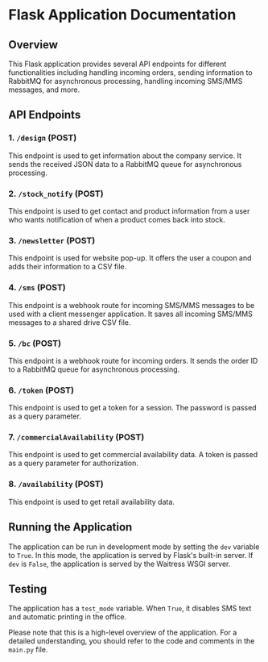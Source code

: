 # Flask Application Documentation

## Overview
This Flask application provides several API endpoints for different functionalities including handling incoming orders, sending information to RabbitMQ for asynchronous processing, handling incoming SMS/MMS messages, and more.

## API Endpoints

### 1. `/design` (POST)
This endpoint is used to get information about the company service. It sends the received JSON data to a RabbitMQ queue for asynchronous processing.

### 2. `/stock_notify` (POST)
This endpoint is used to get contact and product information from a user who wants notification of when a product comes back into stock.

### 3. `/newsletter` (POST)
This endpoint is used for website pop-up. It offers the user a coupon and adds their information to a CSV file.

### 4. `/sms` (POST)
This endpoint is a webhook route for incoming SMS/MMS messages to be used with a client messenger application. It saves all incoming SMS/MMS messages to a shared drive CSV file.

### 5. `/bc` (POST)
This endpoint is a webhook route for incoming orders. It sends the order ID to a RabbitMQ queue for asynchronous processing.

### 6. `/token` (POST)
This endpoint is used to get a token for a session. The password is passed as a query parameter.

### 7. `/commercialAvailability` (POST)
This endpoint is used to get commercial availability data. A token is passed as a query parameter for authorization.

### 8. `/availability` (POST)
This endpoint is used to get retail availability data.

## Running the Application
The application can be run in development mode by setting the `dev` variable to `True`. In this mode, the application is served by Flask's built-in server. If `dev` is `False`, the application is served by the Waitress WSGI server.

## Testing
The application has a `test_mode` variable. When `True`, it disables SMS text and automatic printing in the office.

Please note that this is a high-level overview of the application. For a detailed understanding, you should refer to the code and comments in the `main.py` file.